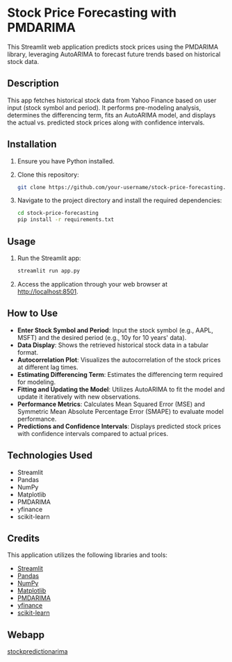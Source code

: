 # Stock Price Forecasting with PMDARIMA

This Streamlit web application predicts stock prices using the PMDARIMA library, leveraging AutoARIMA to forecast future trends based on historical stock data.

## Description

This app fetches historical stock data from Yahoo Finance based on user input (stock symbol and period). It performs pre-modeling analysis, determines the differencing term, fits an AutoARIMA model, and displays the actual vs. predicted stock prices along with confidence intervals.

## Installation

1. Ensure you have Python installed.
2. Clone this repository:

    ```bash
    git clone https://github.com/your-username/stock-price-forecasting.git
    ```

3. Navigate to the project directory and install the required dependencies:

    ```bash
    cd stock-price-forecasting
    pip install -r requirements.txt
    ```

## Usage

1. Run the Streamlit app:

    ```bash
    streamlit run app.py
    ```

2. Access the application through your web browser at [http://localhost:8501](http://localhost:8501).

## How to Use

- **Enter Stock Symbol and Period**: Input the stock symbol (e.g., AAPL, MSFT) and the desired period (e.g., 10y for 10 years' data).
- **Data Display**: Shows the retrieved historical stock data in a tabular format.
- **Autocorrelation Plot**: Visualizes the autocorrelation of the stock prices at different lag times.
- **Estimating Differencing Term**: Estimates the differencing term required for modeling.
- **Fitting and Updating the Model**: Utilizes AutoARIMA to fit the model and update it iteratively with new observations.
- **Performance Metrics**: Calculates Mean Squared Error (MSE) and Symmetric Mean Absolute Percentage Error (SMAPE) to evaluate model performance.
- **Predictions and Confidence Intervals**: Displays predicted stock prices with confidence intervals compared to actual prices.

## Technologies Used

- Streamlit
- Pandas
- NumPy
- Matplotlib
- PMDARIMA
- yfinance
- scikit-learn

## Credits

This application utilizes the following libraries and tools:
- [Streamlit](https://streamlit.io/)
- [Pandas](https://pandas.pydata.org/)
- [NumPy](https://numpy.org/)
- [Matplotlib](https://matplotlib.org/)
- [PMDARIMA](https://github.com/pmdarima/pmdarima)
- [yfinance](https://pypi.org/project/yfinance/)
- [scikit-learn](https://scikit-learn.org/)

## Webapp

[stockpredictionarima](https://stockpredictionarima.streamlit.app/)
